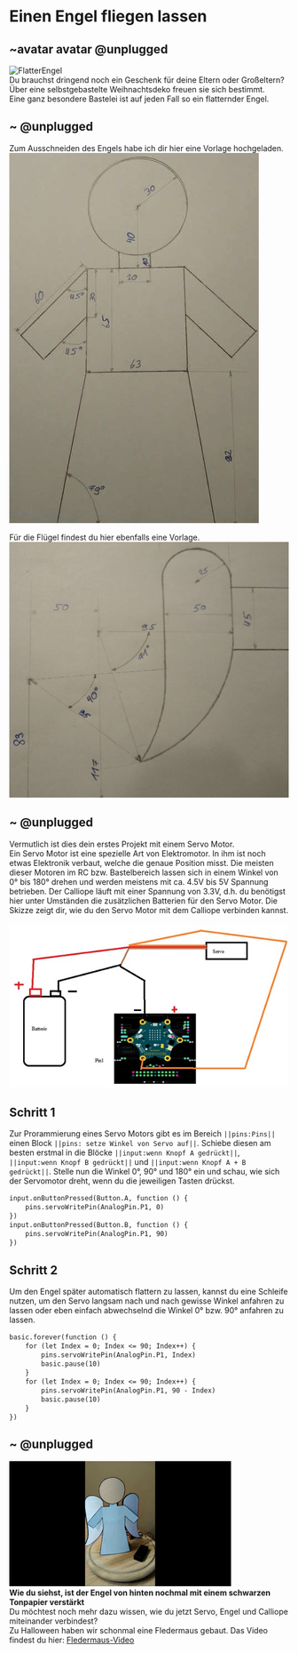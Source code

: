 # Einen Engel fliegen lassen
## ~avatar avatar @unplugged
![FlatterEngel](https://github.com/r00b1nh00d/engelchenflieg/blob/master/FlaterEngel%20(1).gif?raw=true) <br>
Du brauchst dringend noch ein Geschenk für deine Eltern oder Großeltern? <br>
Über eine selbstgebastelte Weihnachtsdeko freuen sie sich bestimmt.<br>
Eine ganz besondere Bastelei ist auf jeden Fall so ein flatternder Engel.


## ~ @unplugged
Zum Ausschneiden des Engels habe ich dir hier eine Vorlage hochgeladen. <br>
![Engel](https://github.com/r00b1nh00d/engelchenflieg/blob/master/EngelSkizze.jpg?raw=true) <br>

Für die Flügel findest du hier ebenfalls eine Vorlage. <br>
![Fluegel](https://github.com/r00b1nh00d/engelchenflieg/blob/master/FluegelSkizze.jpg?raw=true) <br>

## ~ @unplugged
Vermutlich ist dies dein erstes Projekt mit einem Servo Motor. <br>
Ein Servo Motor ist eine spezielle Art von Elektromotor. In ihm ist noch etwas Elektronik verbaut, welche die genaue Position misst. Die meisten dieser Motoren im RC bzw. Bastelbereich lassen sich in einem Winkel von 0° bis 180° drehen und werden meistens mit ca. 4.5V bis 5V Spannung betrieben. Der Calliope läuft mit einer Spannung von 3.3V,  d.h. du benötigst hier unter Umständen die zusätzlichen Batterien für den Servo Motor. Die Skizze zeigt dir, wie du den Servo Motor mit dem Calliope verbinden kannst. <br>  
![ServoAnschluss](https://github.com/r00b1nh00d/engelchenflieg/blob/master/ServoAnschluss.jpg?raw=true)

## Schritt 1
Zur Prorammierung eines Servo Motors gibt es im Bereich ``||pins:Pins||`` einen Block ``||pins: setze Winkel von Servo auf||``. Schiebe diesen am besten erstmal in die Blöcke ``||input:wenn Knopf A gedrückt||``, ``||input:wenn Knopf B gedrückt||`` und ``||input:wenn Knopf A + B gedrückt||``. Stelle nun die Winkel 0°, 90° und 180° ein und schau, wie sich der Servomotor dreht, wenn du die jeweiligen Tasten drückst. 

```blocks 
input.onButtonPressed(Button.A, function () {
    pins.servoWritePin(AnalogPin.P1, 0)
})
input.onButtonPressed(Button.B, function () {
    pins.servoWritePin(AnalogPin.P1, 90)
})

``` 


## Schritt 2
Um den Engel später automatisch flattern zu lassen, kannst du eine Schleife nutzen, um den Servo langsam nach und nach gewisse Winkel anfahren zu lassen oder eben einfach abwechselnd die Winkel 0° bzw. 90° anfahren zu lassen.
```blocks 
basic.forever(function () {
    for (let Index = 0; Index <= 90; Index++) {
        pins.servoWritePin(AnalogPin.P1, Index)
        basic.pause(10)
    }
    for (let Index = 0; Index <= 90; Index++) {
        pins.servoWritePin(AnalogPin.P1, 90 - Index)
        basic.pause(10)
    }
})
```

## ~ @unplugged 
![EngelAnschluss](https://github.com/r00b1nh00d/engelchenflieg/blob/master/EngelZoom.gif?raw=true) <br>
**Wie du siehst, ist der Engel von hinten nochmal mit einem schwarzen Tonpapier verstärkt** <br>
Du möchtest noch mehr dazu wissen, wie du jetzt Servo, Engel und Calliope miteinander verbindest? <br>
Zu Halloween haben wir schonmal eine Fledermaus gebaut. Das Video findest du hier: [Fledermaus-Video](https://www.youtube.com/watch?v=_YB8MEzmV9U&t=11s)



